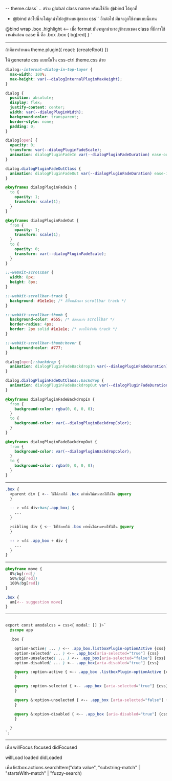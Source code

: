 -- theme.class`
.. สร้าง global class name พร้อมใช้กับ @bind ได้ทุกที่

- @bind ต่อไปนี้จะไม่ถูกนำไปอยู่ข้างบนสุดของ css`` อีกต่อไป มันจะถูกใช้งานแบบนี้แทน

@bind wrap .box .highlight <-- เมื่อ format มันจะถูกนำมาอยู่ข้างบนของ class ที่มีการใช้งานมันก่อน case นี้ คือ .box
.box {
bg[red]
}
`

---

ถ้ามีการกำหนด theme.plugin({
react: {createRoot}
})

ให้ generate css แบบนั้นใน css-ctrl.theme.css ด้วย

```css
dialog:-internal-dialog-in-top-layer {
  max-width: 100%;
  max-height: var(--dialogInternalPluginMaxHeight);
}

dialog {
  position: absolute;
  display: flex;
  justify-content: center;
  width: var(--dialogPluginWidth);
  background-color: transparent;
  border-style: none;
  padding: 0;
}

dialog[open] {
  opacity: 0;
  transform: var(--dialogPluginFadeScale);
  animation: dialogPluginFadeIn var(--dialogPluginFadeDuration) ease-out forwards;
}

dialog.dialogPluginFadeOutClass {
  animation: dialogPluginFadeOut var(--dialogPluginFadeDuration) ease-in forwards;
}

@keyframes dialogPluginFadeIn {
  to {
    opacity: 1;
    transform: scale(1);
  }
}

@keyframes dialogPluginFadeOut {
  from {
    opacity: 1;
    transform: scale(1);
  }
  to {
    opacity: 0;
    transform: var(--dialogPluginFadeScale);
  }
}

::-webkit-scrollbar {
  width: 8px;
  height: 8px;
}

::-webkit-scrollbar-track {
  background: #1e1e1e; /* สีพื้นหลังของ scrollbar track */
}

::-webkit-scrollbar-thumb {
  background-color: #555; /* สีของแท่ง scrollbar */
  border-radius: 4px;
  border: 2px solid #1e1e1e; /* ขอบให้เข้ากับ track */
}

::-webkit-scrollbar-thumb:hover {
  background-color: #777;
}

dialog[open]::backdrop {
  animation: dialogPluginFadeBackdropIn var(--dialogPluginFadeDuration) ease-out forwards;
}

dialog.dialogPluginFadeOutClass::backdrop {
  animation: dialogPluginFadeBackdropOut var(--dialogPluginFadeDuration) ease-in forwards;
}

@keyframes dialogPluginFadeBackdropIn {
  from {
    background-color: rgba(0, 0, 0, 0);
  }
  to {
    background-color: var(--dialogPluginBackdropColor);
  }
}

@keyframes dialogPluginFadeBackdropOut {
  from {
    background-color: var(--dialogPluginBackdropColor);
  }
  to {
    background-color: rgba(0, 0, 0, 0);
  }
}
```

---

```css
.box {
  <parent div { <-- ใช้ได้ภายใต้ .box เท่านั้นไม่สามารถใช้ได้ใน @query
  }

  -- > จะได้ div:has(.app_box) {
    ...
  }

  >sibling div { <-- ใช้ได้ภายใต้ .box เท่านั้นไม่สามารถใช้ได้ใน @query
  }

  -- > จะได้ .app_box + div {
    ...
  }
}
```

---

```css
@keyframe move {
  0%(bg[red])
  50%(bg[red])
  100%(bg[red])
}

.box {
  am[<-- suggestion move]
}
```

---

```css

export const amodalcss = css<{ modal: [] }>`
  @scope app

  .box {

    option-active( ... ) <-- .app_box.listboxPlugin-optionActive {css}
    option-selected( ... ) <-- .app_box[aria-selected="true"] {css}
    option-unselected( ... ) <-- .app_box[aria-selected="false"] {css}
    option-disabled( ... ) <-- .app_box[aria-disabled="true"] {css}

    @query :option-active { <-- .app_box .listboxPlugin-optionActive {css}
    }

    @query :option-selected { <-- .app_box [aria-selected="true"] {css}
    }

    @query &:option-unselected { <-- .app_box [aria-selected="false"] {css}
    }

    @query &:option-disabled { <-- .app_box [aria-disabled="true"] {css}
    }

  }
`;

```

---

เพิิ่ม
willFocus
focused
didFocused

willLoad
loaded
didLoaded

เพิ่ม listbox.actions.searchItem("data value", "substring-match" | "startsWith-match" | "fuzzy-search)
